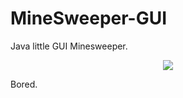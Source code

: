 # MineSweeper-GUI
Java little GUI Minesweeper.

<p align="center"><img src="http://i.imgur.com/9a9U8MH.png" /</p>

Bored.
